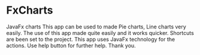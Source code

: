 # FxCharts
JavaFx charts
This app can be used to made Pie charts, Line charts very easily.
The use of this app made quite easily and it works quicker.
Shortcuts are been set to the project.
This app uses JavaFx technology for the actions.
Use help button for further help.
Thank you.
